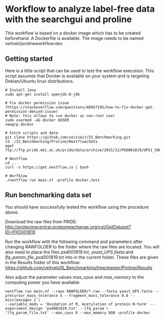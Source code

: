 # Workflow to analyze label-free data with the searchgui and proline
This workflow is based on a docker image which has to be created beforehand. A Dockerfile is available. 
The image needs to be named veitveit/prolineworkflow:dev

## Getting started

Here is a little script that can be used to test the workflow execution.
This script assumes that Docker is available on your system and is targeting Debian/Ubuntu linux distributions.

```
# Install Java
sudo apt-get install openjdk-8-jdk

# Fix docker permission issue (https://stackoverflow.com/questions/48957195/how-to-fix-docker-got-permission-denied-issue)
# Note: this allows to run docker as non-root user
sudo usermod -aG docker $USER
newgrp docker

# Fetch scripts and data
git clone https://github.com/veitveit/IS_Benchmarking.git
cd ./IS_Benchmarking/Proline/Nextflow/data
wget ftp://ftp.pride.ebi.ac.uk/pride/data/archive/2015/12/PXD001819/UPS1_500amol_R1.raw

# Nextflow
cd ..
curl -s https://get.nextflow.io | bash

# Worfklow
./nextflow run main.nf -profile docker,test

```

## Run benchmarking data set

You should have successfully tested the workflow using the procedure above.

Download the raw files from PRIDE: http://proteomecentral.proteomexchange.org/cgi/GetDataset?ID=PXD001819

Run the workflow with the following command and parameters after changing _RAWFOLDER_ to the folder where the raw files are located. You will also need to place the files _pxd001819.txt_, _yeast_UPS.fasta_ and _lfq_param_file_pxd001819.txt_ into in the current folder. These files are given in the Results folder of this workflow: https://github.com/veitveit/IS_Benchmarking/tree/master/Proline/Results

Also adjust the parameter values _max_cpus_ and _max_memory_ to the computing power you have available.
```
nextflow run main.nf --raws RAWFOLDER/*.raw --fasta yeast_UPS.fasta --precursor_mass_tolerance 5 --fragment_mass_tolerance 0.8 --miscleavages 2 \
--variable_mods = 'Oxidation of M, Acetylation of protein N-term' --experiment_design 'pxd001819.txt' --lfq_param \
'lfq_param_file.txt' --max_cpus 8 --max_memory 8GB -profile docker
```


